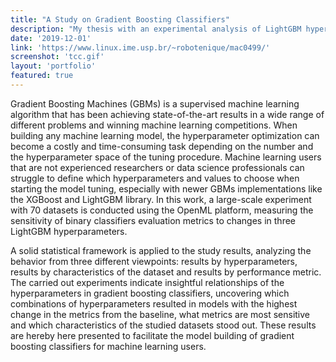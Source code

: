 ```yaml
---
title: "A Study on Gradient Boosting Classifiers"
description: "My thesis with an experimental analysis of LightGBM hyperparameters in classification models"
date: '2019-12-01'
link: 'https://www.linux.ime.usp.br/~robotenique/mac0499/'
screenshot: 'tcc.gif'
layout: 'portfolio'
featured: true
---
```

Gradient Boosting Machines (GBMs) is a supervised machine learning algorithm that has been achieving state-of-the-art results in a wide range of different problems and winning machine learning competitions. When building any machine learning model, the hyperparameter optimization can become a costly and time-consuming task depending on the number and the hyperparameter space of the tuning procedure. Machine learning users that are not experienced researchers or data science professionals can struggle to define which hyperparameters and values to choose when starting the model tuning, especially with newer GBMs implementations like the XGBoost and LightGBM library. In this work, a large-scale experiment with 70 datasets is conducted using the OpenML platform, measuring the sensitivity of binary classifiers evaluation metrics to changes in three LightGBM hyperparameters.

A solid statistical framework is applied to the study results, analyzing the behavior from three different viewpoints: results by hyperparameters, results by characteristics of the dataset and results by performance metric. The carried out experiments indicate insightful relationships of the hyperparameters in gradient boosting classifiers, uncovering which combinations of hyperparameters resulted in models with the highest change in the metrics from the baseline, what metrics are most sensitive and which characteristics of the studied datasets stood out. These results are hereby here presented to facilitate the model building of gradient boosting classifiers for machine learning users.
